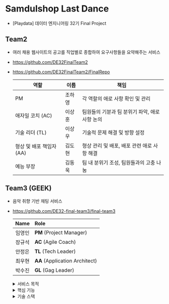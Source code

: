 # Samdulshop Last Dance
- [Playdata] 데이터 엔지니어링 32기 Final Project


## Team2
- 여러 채용 웹사이트의 공고를 직업별로 종합하여 요구사항들을 요약해주는 서비스
- https://github.com/DE32FinalTeam2
- https://github.com/DE32FinalTeam2/FinalRepo

  | 역할                    | 이름 | 책임                                           |
  |-------------------------|------|------------------------------------------------|
  | PM                  | 조하영 | 각 역할의 애로 사항 확인 및 관리                |
  | 애자일 코치 (AC)    |  이상훈  | 팀원들의 기분과 팀 분위기 파악, 애로사항 논의     |
  | 기술 리더 (TL)      |  이상우  | 기술적 문제 해결 및 방향 설정                   |
  | 형상 및 배포 책임자 (AA) |  김도현  | 형상 관리 및 배포, 배포 관련 애로 사항 해결    |
  | 예능 부장           | 김동욱 | 팀 내 분위기 조성, 팀원들과의 고충 나눔          |


## Team3 (GEEK)
- 음악 취향 기반 채팅 서비스
- https://github.com/DE32-final-team3/final-team3

  | Name | Role |
  |:------:|:--------|
  | 임영인 | **PM** (Project Manager) |
  | 장규석 | **AC** (Agile Coach) |
  | 안정은 | **TL** (Tech Leader) |
  | 최우현 | **AA** (Application Architect) |
  | 박수진 | **GL** (Gag Leader)|

  <details>
      <summary>서비스 목적</summary>

      사용자의 음악 취향을 분석하여 비슷한 취향을 가진 사람들을 매칭하고, 
      이들이 채팅을 통해 대화할 수 있는 플랫폼을 제공합니다. 
      사용자는 음악을 통해 공통된 관심사를 가진 사람들과 연결될 수 있습니다.
  </details>

    <details>
      <summary>핵심 기능</summary>

      1. 사용자 프로필 생성 및 취향 분석
         = Spotify 데이터를 통해 사용자의 음악 취향을 분석합니다.
      2. 매칭 시스템
         = 유사한 취향을 가진 사용자끼리 매칭합니다.
      3. 실시간 채팅
         = 매칭된 사용자들이 실시간으로 대화할 수 있습니다.
  </details>

  <details>
      <summary>기술 스택</summary>

      - 프론트엔드: Flutter (Dart)
      - 백엔드: FastAPI, WebSocket, Kafka
      - 데이터 분석: Spark, Pandas, NumPy
      - 데이터베이스: MariaDB
      - 배포 및 관리: AWS EC2, Docker, Airflow
  </details>
